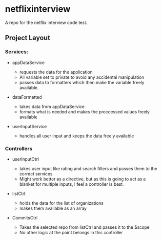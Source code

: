 netflixinterview
================

A repo for the netflix interview code test.


## Project Layout

### Services:
- appDataService
	- requests the data for the application
	- All variable set to private to avoid any accidental manipulation
	- passes data to formatters which then make the variable freely available.

- dataFormatted
	- takes data from appDataService
	- formats what is needed and makes the proccessed values freely available

- userInputService
	- handles all user input and keeps the data freely available

### Controllers
- userInputCtrl
	- takes user input like rating and search filters and passes them to the correct services
	- Might work better as a directive, but as this is going to act as a blanket for multiple inputs, I feel a controller is best.

- listCtrl
	- holds the data for the list of organizations
	- makes them available as an array

- CommitsCtrl
	- Takes the selected repo from listCtrl and passes it to the $scope
	- No other logic at the point belongs in this controller